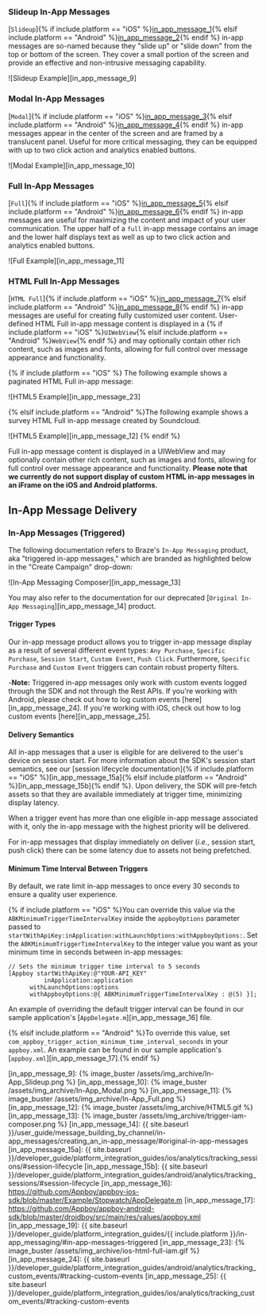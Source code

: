 ### Slideup In-App Messages

[`Slideup`]{% if include.platform == "iOS" %}[in_app_message_1]{% elsif include.platform == "Android" %}[in_app_message_2]{% endif %} in-app messages are so-named because they "slide up" or "slide down" from the top or bottom of the screen.  They cover a small portion of the screen and provide an effective and non-intrusive messaging capability.

![Slideup Example][in_app_message_9]

### Modal In-App Messages

[`Modal`]{% if include.platform == "iOS" %}[in_app_message_3]{% elsif include.platform == "Android" %}[in_app_message_4]{% endif %} in-app messages appear in the center of the screen and are framed by a translucent panel. Useful for more critical messaging, they can be equipped with up to two click action and analytics enabled buttons.

![Modal Example][in_app_message_10]

### Full In-App Messages

[`Full`]{% if include.platform == "iOS" %}[in_app_message_5]{% elsif include.platform == "Android" %}[in_app_message_6]{% endif %} in-app messages are useful for maximizing the content and impact of your user communication.  The upper half of a `full` in-app message contains an image and the lower half displays text as well as up to two click action and analytics enabled buttons.

![Full Example][in_app_message_11]

### HTML Full In-App Messages

[`HTML Full`]{% if include.platform == "iOS" %}[in_app_message_7]{% elsif include.platform == "Android" %}[in_app_message_8]{% endif %} in-app messages are useful for creating fully customized user content. User-defined HTML Full in-app message content is displayed in a {% if include.platform == "iOS" %}`UIWebView`{% elsif include.platform == "Android" %}`WebView`{% endif %} and may optionally contain other rich content, such as images and fonts, allowing for full control over message appearance and functionality.

 {% if include.platform == "iOS" %}
The following example shows a paginated HTML Full in-app message:

![HTML5 Example][in_app_message_23]

 {% elsif include.platform == "Android" %}The following example shows a survey HTML Full in-app message created by Soundcloud.

![HTML5 Example][in_app_message_12]
{% endif %}

Full in-app message content is displayed in a UIWebView and may optionally contain other rich content, such as images and fonts, allowing for full control over message appearance and functionality. **Please note that we currently do not support display of custom HTML in-app messages in an iFrame on the iOS and Android platforms.**

## In-App Message Delivery

### In-App Messages (Triggered)

The following documentation refers to Braze's `In-App Messaging` product, aka "triggered in-app messages," which are branded as highlighted below in the "Create Campaign" drop-down:

![In-App Messaging Composer][in_app_message_13]

You may also refer to the documentation for our deprecated [`Original In-App Messaging`][in_app_message_14] product.

#### Trigger Types

Our in-app message product allows you to trigger in-app message display as a result of several different event types: `Any Purchase`, `Specific Purchase`, `Session Start`, `Custom Event`, `Push Click`.  Furthermore, `Specific Purchase` and `Custom Event` triggers can contain robust property filters.

-**Note:** Triggered in-app messages only work with custom events logged through the SDK and not through the Rest APIs.  If you're working with Android, please check out how to log custom events [here][in_app_message_24]. If you're working with iOS, check out how to log custom events [here][in_app_message_25].

#### Delivery Semantics

All in-app messages that a user is eligible for are delivered to the user's device on session start. For more information about the SDK's session start semantics, see our [session lifecycle documentation]{% if include.platform == "iOS" %}[in_app_message_15a]{% elsif include.platform == "Android" %}[in_app_message_15b]{% endif %}. Upon delivery, the SDK will pre-fetch assets so that they are available immediately at trigger time, minimizing display latency.

When a trigger event has more than one eligible in-app message associated with it, only the in-app message with the highest priority will be delivered.

For in-app messages that display immediately on deliver (*i.e.*, session start, push click) there can be some latency due to assets not being prefetched.

#### Minimum Time Interval Between Triggers

By default, we rate limit in-app messages to once every 30 seconds to ensure a quality user experience.

{% if include.platform == "iOS" %}You can override this value via the `ABKMinimumTriggerTimeIntervalKey` inside the `appboyOptions` parameter passed to `startWithApiKey:inApplication:withLaunchOptions:withAppboyOptions:`. Set the `ABKMinimumTriggerTimeIntervalKey` to the integer value you want as your minimum time in seconds between in-app messages:

```objc
// Sets the minimum trigger time interval to 5 seconds
[Appboy startWithApiKey:@"YOUR-API_KEY"
          inApplication:application
      withLaunchOptions:options
      withAppboyOptions:@{ ABKMinimumTriggerTimeIntervalKey : @(5) }];
```

An example of overriding the default trigger interval can be found in our sample application's [`AppDelegate.m`][in_app_message_16] file.

{% elsif include.platform == "Android" %}To override this value, set `com_appboy_trigger_action_minimum_time_interval_seconds` in your `appboy.xml`. An example can be found in our sample application's [`appboy.xml`][in_app_message_17].{% endif %}

[in_app_message_1]: http://appboy.github.io/appboy-ios-sdk/docs/interface_a_b_k_in_app_message_slideup.html
[in_app_message_2]: https://appboy.github.io/appboy-android-sdk/javadocs/com/appboy/models/InAppMessageSlideup.html
[in_app_message_3]: http://appboy.github.io/appboy-ios-sdk/docs/interface_a_b_k_in_app_message_modal.html
[in_app_message_4]: https://appboy.github.io/appboy-android-sdk/javadocs/com/appboy/models/InAppMessageModal.html
[in_app_message_5]: http://appboy.github.io/appboy-ios-sdk/docs/interface_a_b_k_in_app_message_full.html
[in_app_message_6]: https://appboy.github.io/appboy-android-sdk/javadocs/com/appboy/models/InAppMessageFull.html
[in_app_message_7]: http://appboy.github.io/appboy-ios-sdk/docs/interface_a_b_k_in_app_message_h_t_m_l_full.html
[in_app_message_8]: https://appboy.github.io/appboy-android-sdk/javadocs/com/appboy/models/InAppMessageHtmlFull.html
[in_app_message_9]: {% image_buster /assets/img_archive/In-App_Slideup.png %}
[in_app_message_10]: {% image_buster /assets/img_archive/In-App_Modal.png %}
[in_app_message_11]: {% image_buster /assets/img_archive/In-App_Full.png %}
[in_app_message_12]: {% image_buster /assets/img_archive/HTML5.gif %}
[in_app_message_13]: {% image_buster /assets/img_archive/trigger-iam-composer.png %}
[in_app_message_14]: {{ site.baseurl }}/user_guide/message_building_by_channel/in-app_messages/creating_an_in-app_message/#original-in-app-messages
[in_app_message_15a]: {{ site.baseurl }}/developer_guide/platform_integration_guides/ios/analytics/tracking_sessions/#session-lifecycle
[in_app_message_15b]: {{ site.baseurl }}/developer_guide/platform_integration_guides/android/analytics/tracking_sessions/#session-lifecycle
[in_app_message_16]: https://github.com/Appboy/appboy-ios-sdk/blob/master/Example/Stopwatch/AppDelegate.m
[in_app_message_17]: https://github.com/Appboy/appboy-android-sdk/blob/master/droidboy/src/main/res/values/appboy.xml
[in_app_message_19]: {{ site.baseurl }}/developer_guide/platform_integration_guides/{{ include.platform }}/in-app_messaging/#in-app-messages-triggered
[in_app_message_23]: {% image_buster /assets/img_archive/ios-html-full-iam.gif %}
[in_app_message_24]: {{ site.baseurl }}/developer_guide/platform_integration_guides/android/analytics/tracking_custom_events/#tracking-custom-events
[in_app_message_25]: {{ site.baseurl }}/developer_guide/platform_integration_guides/ios/analytics/tracking_custom_events/#tracking-custom-events

